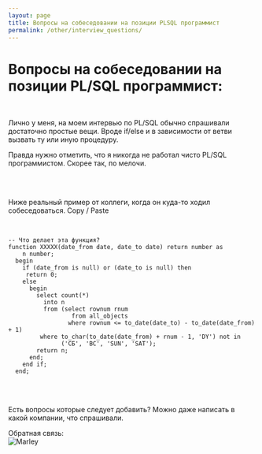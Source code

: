 ```yaml
---
layout: page
title: Вопросы на собеседовании на позиции PLSQL программист
permalink: /other/interview_questions/
---
```


# Вопросы на собеседовании на позиции PL/SQL программист:

<br/>

Лично у меня, на моем интервью по PL/SQL обычно спрашивали достаточно простые вещи. Вроде if/else и в зависимости от ветви вызвать ту или иную процедуру.<br/>

Правда нужно отметить, что я никогда не работал чисто PL/SQL программистом. Скорее так, по мелочи.

<br/><br/>

Ниже реальный пример от коллеги, когда он куда-то ходил собеседоваться. Copy / Paste

<br/>

    -- Что делает эта функция?
    function ХХХХХ(date_from date, date_to date) return number as
        n number;
      begin
        if (date_from is null) or (date_to is null) then
         return 0;
        else
          begin
            select count(*)
              into n
              from (select rownum rnum
                      from all_objects
                     where rownum <= to_date(date_to) - to_date(date_from) + 1)
             where to_char(to_date(date_from) + rnum - 1, 'DY') not in
                   ('СБ', 'ВС', 'SUN', 'SAT');
            return n;
          end;
        end if;
      end;

<br/>
<br/>

Есть вопросы которые следует добавить? Можно даже написать в какой компании, что спрашивали.

<div align="left">
	Обратная связь:  <br/><img src="http://img.fotografii.org/a3333333mail.gif" alt="Marley" border="0" />
</div>
